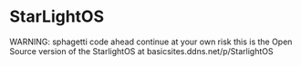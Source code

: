 # StarLightOS
WARNING: sphagetti code ahead continue at your own risk
this is the Open Source version of the StarlightOS at basicsites.ddns.net/p/StarlightOS

